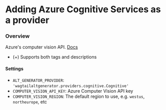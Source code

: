 # Adding Azure Cognitive Services as a provider

### Overview

Azure's computer vision API. [Docs](https://azure.microsoft.com/en-us/services/cognitive-services/computer-vision/)

- (+) Supports both tags and descriptions

#### Settings

- `ALT_GENERATOR_PROVIDER`: `'wagtailaltgenerator.providers.cognitive.Cognitive'`
- `COMPUTER_VISION_API_KEY`: Azure Computer Vision API key
- `COMPUTER_VISION_REGION`: The default region to use, e.g. `westus`, `northeurope`, etc

